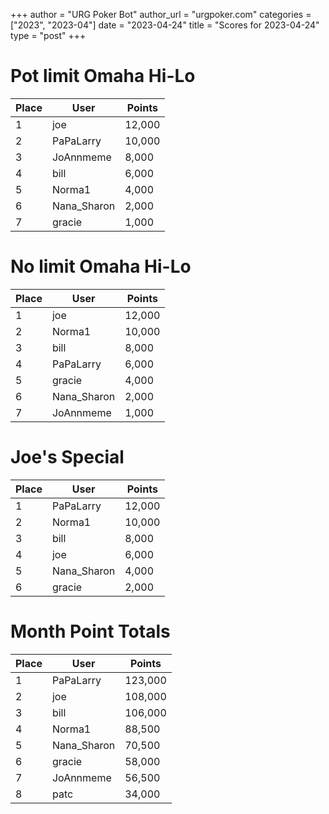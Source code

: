 +++
author = "URG Poker Bot"
author_url = "urgpoker.com"
categories = ["2023", "2023-04"]
date = "2023-04-24"
title = "Scores for 2023-04-24"
type = "post"
+++
# Pot limit Omaha Hi-Lo

| Place | User | Points |
|-------|------|--------|
| 1 | joe | 12,000 |
| 2 | PaPaLarry | 10,000 |
| 3 | JoAnnmeme | 8,000 |
| 4 | bill | 6,000 |
| 5 | Norma1 | 4,000 |
| 6 | Nana_Sharon | 2,000 |
| 7 | gracie | 1,000 |

# No limit Omaha Hi-Lo

| Place | User | Points |
|-------|------|--------|
| 1 | joe | 12,000 |
| 2 | Norma1 | 10,000 |
| 3 | bill | 8,000 |
| 4 | PaPaLarry | 6,000 |
| 5 | gracie | 4,000 |
| 6 | Nana_Sharon | 2,000 |
| 7 | JoAnnmeme | 1,000 |

# Joe's Special

| Place | User | Points |
|-------|------|--------|
| 1 | PaPaLarry | 12,000 |
| 2 | Norma1 | 10,000 |
| 3 | bill | 8,000 |
| 4 | joe | 6,000 |
| 5 | Nana_Sharon | 4,000 |
| 6 | gracie | 2,000 |

# Month Point Totals

| Place | User | Points |
|-------|------|--------|
| 1 | PaPaLarry | 123,000 |
| 2 | joe | 108,000 |
| 3 | bill | 106,000 |
| 4 | Norma1 | 88,500 |
| 5 | Nana_Sharon | 70,500 |
| 6 | gracie | 58,000 |
| 7 | JoAnnmeme | 56,500 |
| 8 | patc | 34,000 |
